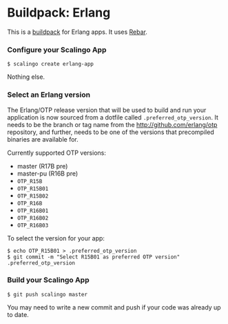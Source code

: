 # Buildpack: Erlang

This is a [buildpack](http://doc.scalingo.com/buildpacks) for Erlang apps.
It uses [Rebar](https://github.com/basho/rebar).

### Configure your Scalingo App

```sh-session
$ scalingo create erlang-app
```

Nothing else.

### Select an Erlang version

The Erlang/OTP release version that will be used to build and run your application is now sourced from a dotfile called `.preferred_otp_version`. It needs to be the branch or tag name from the http://github.com/erlang/otp repository, and further, needs to be one of the versions that precompiled binaries are available for.

Currently supported OTP versions:

* master (R17B pre)
* master-pu (R16B pre)
* `OTP_R15B`
* `OTP_R15B01`
* `OTP_R15B02`
* `OTP_R16B`
* `OTP_R16B01`
* `OTP_R16B02`
* `OTP_R16B03`

To select the version for your app:

    $ echo OTP_R15B01 > .preferred_otp_version
    $ git commit -m "Select R15B01 as preferred OTP version" .preferred_otp_version

### Build your Scalingo App

    $ git push scalingo master

You may need to write a new commit and push if your code was already up to date.
